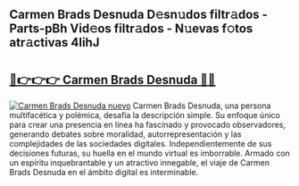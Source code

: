 ## Carmen Brads Desnuda D𝚎sn𝚞dos filtr𝚊dos - Parts-pBh Vid𝚎os filtr𝚊dos - N𝚞evas f𝚘tos atr𝚊ctivas 4IihJ

# <h2><a href="http://mb0hzz.tromn.icu/?c=Carmen+Brads+Desnuda">🔗👉👉👉 Carmen Brads Desnuda 🔗🔗</a></h2>

[![Carmen Brads Desnuda nuevo](https://i.imgur.com/pEAQMta.gif)](http://mb0hzz.tromn.icu/?c=Carmen+Brads+Desnuda)
Carmen Brads Desnuda, una persona multifacética y polémica, desafía la descripción simple. Su enfoque único para crear una presencia en línea ha fascinado y provocado observadores, generando debates sobre moralidad, autorrepresentación y las complejidades de las sociedades digitales. Independientemente de sus decisiones futuras, su huella en el mundo virtual es imborrable. Armado con un espíritu inquebrantable y un atractivo innegable, el viaje de Carmen Brads Desnuda en el ámbito digital es interminable.
